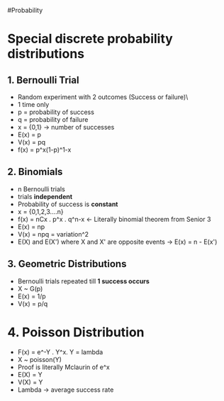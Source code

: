 #Probability 

# Special discrete probability distributions
## 1. Bernoulli Trial
- Random experiment with 2 outcomes (Success or failure)\
- 1 time only
- p = probability of success
- q = probability of failure
- x = {0,1} -> number of successes
- E(x) = p
- V(x) = pq
- f(x) = p^x(1-p)^1-x
## 2. Binomials
- n Bernoulli trials
- trials **independent**
- Probability of success is **constant**
- x = {0,1,2,3....n} 
- f(x) = nCx . p^x . q^n-x <- Literally binomial theorem from Senior 3
- E(x) = np
- V(x) = npq = variation^2
- E(X) and E(X') where X and X' are opposite events -> E(x) = n - E(x')
## 3. Geometric Distributions
- Bernoulli trials repeated till **1 success occurs**
- X ~ G(p)
- E(x) = 1/p
- V(x) = p/q
# 4. Poisson Distribution
- F(x) = e^-Y . Y^x. Y = lambda
-  X ~ poisson(Y)
- Proof is literally Mclaurin of e^x
- E(X) = Y
- V(X) = Y
- Lambda -> average success rate